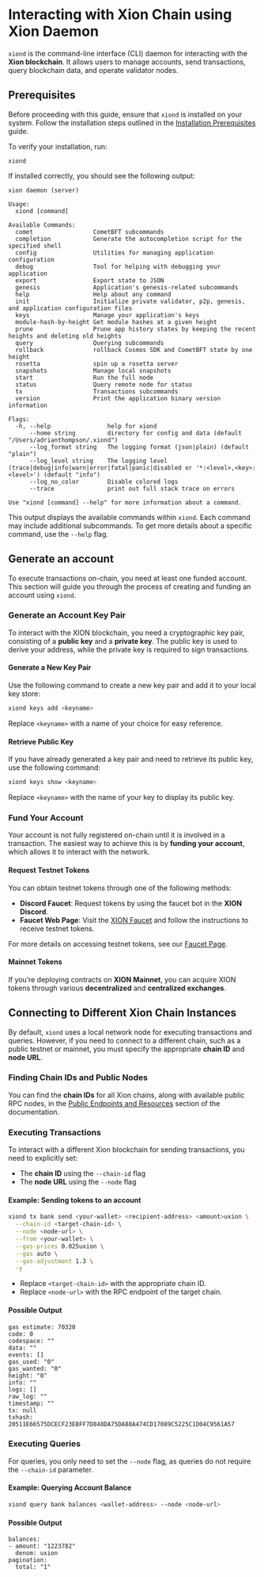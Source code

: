 # Interacting with Xion Chain using Xion Daemon

`xiond` is the command-line interface (CLI) daemon for interacting with the **Xion blockchain**. It allows users to manage accounts, send transactions, query blockchain data, and operate validator nodes.&#x20;



## **Prerequisites**

Before proceeding with this guide, ensure that `xiond` is installed on your system. Follow the installation steps outlined in the [Installation Prerequisites](https://docs.burnt.com/xion/developers/featured-guides/setup-local-environment/installation-prerequisites-setup-local-environment#xiond) guide.

To verify your installation, run:

```
xiond
```

If installed correctly, you should see the following output:

```
xion daemon (server)

Usage:
  xiond [command]

Available Commands:
  comet                 CometBFT subcommands
  completion            Generate the autocompletion script for the specified shell
  config                Utilities for managing application configuration
  debug                 Tool for helping with debugging your application
  export                Export state to JSON
  genesis               Application's genesis-related subcommands
  help                  Help about any command
  init                  Initialize private validator, p2p, genesis, and application configuration files
  keys                  Manage your application's keys
  module-hash-by-height Get module hashes at a given height
  prune                 Prune app history states by keeping the recent heights and deleting old heights
  query                 Querying subcommands
  rollback              rollback Cosmos SDK and CometBFT state by one height
  rosetta               spin up a rosetta server
  snapshots             Manage local snapshots
  start                 Run the full node
  status                Query remote node for status
  tx                    Transactions subcommands
  version               Print the application binary version information

Flags:
  -h, --help                help for xiond
      --home string         directory for config and data (default "/Users/adrianthompson/.xiond")
      --log_format string   The logging format (json|plain) (default "plain")
      --log_level string    The logging level (trace|debug|info|warn|error|fatal|panic|disabled or '*:<level>,<key>:<level>') (default "info")
      --log_no_color        Disable colored logs
      --trace               print out full stack trace on errors

Use "xiond [command] --help" for more information about a command.
```

This output displays the available commands within `xiond`. Each command may include additional subcommands. To get more details about a specific command, use the `--help` flag.



## Generate an account

To execute transactions on-chain, you need at least one funded account. This section will guide you through the process of creating and funding an account using `xiond`.

### Generate an Account Key Pair

To interact with the XION blockchain, you need a cryptographic key pair, consisting of a **public key** and a **private key**. The public key is used to derive your address, while the private key is required to sign transactions.

#### **Generate a New Key Pair**

Use the following command to create a new key pair and add it to your local key store:

```sh
xiond keys add <keyname>
```

Replace `<keyname>` with a name of your choice for easy reference.

#### **Retrieve Public Key**

If you have already generated a key pair and need to retrieve its public key, use the following command:

```sh
xiond keys show <keyname>
```

Replace `<keyname>` with the name of your key to display its public key.



### Fund Your Account

Your account is not fully registered on-chain until it is involved in a transaction. The easiest way to achieve this is by **funding your account**, which allows it to interact with the network.

#### **Request Testnet Tokens**

You can obtain testnet tokens through one of the following methods:

* **Discord Faucet**: Request tokens by using the faucet bot in the **XION Discord**.
* **Faucet Web Page**: Visit the [XION Faucet](https://faucet.xion.burnt.com/) and follow the instructions to receive testnet tokens.

For more details on accessing testnet tokens, see our [Faucet Page](https://docs.burnt.com/xion/developers/section-overview/xion-testnet-1).

#### **Mainnet Tokens**

If you’re deploying contracts on **XION Mainnet**, you can acquire XION tokens through various **decentralized** and **centralized exchanges**.



## **Connecting to Different Xion Chain Instances**

By default, `xiond` uses a local network node for executing transactions and queries. However, if you need to connect to a different chain, such as a public testnet or mainnet, you must specify the appropriate **chain ID** and **node URL**.



### **Finding Chain IDs and Public Nodes**

You can find the **chain IDs** for all Xion chains, along with available public RPC nodes, in the [Public Endpoints and Resources](https://docs.burnt.com/xion/developers/section-overview/public-endpoints-and-resources) section of the documentation.



### **Executing Transactions**

To interact with a different Xion blockchain for sending transactions, you need to explicitly set:

* The **chain ID** using the `--chain-id` flag
* The **node URL** using the `--node` flag

#### **Example: Sending tokens to an account**

```sh
xiond tx bank send <your-wallet> <recipient-address> <amount>uxion \
  --chain-id <target-chain-id> \
  --node <node-url> \
  --from <your-wallet> \
  --gas-prices 0.025uxion \
  --gas auto \
  --gas-adjustment 1.3 \
  -y
```

* Replace `<target-chain-id>` with the appropriate chain ID.
* Replace `<node-url>` with the RPC endpoint of the target chain.

#### Possible Output

```
gas estimate: 70320
code: 0
codespace: ""
data: ""
events: []
gas_used: "0"
gas_wanted: "0"
height: "0"
info: ""
logs: []
raw_log: ""
timestamp: ""
tx: null
txhash: 20511E66575DCECF23EBFF7D848DA75DA88A474CD17089C5225C1D04C9561A57
```

### **Executing Queries**

For queries, you only need to set the `--node` flag, as queries do not require the `--chain-id` parameter.

#### **Example: Querying Account Balance**

```sh
xiond query bank balances <wallet-address> --node <node-url>
```

#### Possible Output

```
balances:
- amount: "1223782"
  denom: uxion
pagination:
  total: "1"
```
